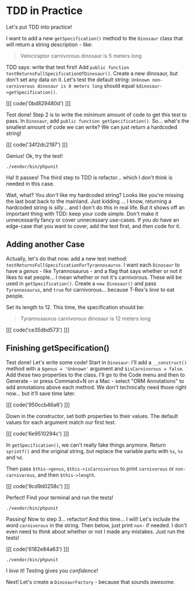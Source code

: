 # TDD in Practice

Let's put TDD into practice!

I want to add a new `getSpecification()` method to the `Dinosaur`
class that will return a string description - like:

> Velociraptor carnivorous dinosaur is 5 meters long

TDD says: write that test first! Add `public function testReturnsFullSpecificationOfDinosaur()`.
Create a new dinosaur, but don't set any data on it. Let's test the default string:
`Unknown non-carnivorous dinosaur is 0 meters long` should equal `$dinosaur->getSpecification()`.

[[[ code('0bd829480d') ]]]

Test done! Step 2 is to write the *minimum* amount of code to get this test to pass.
In `Dinosaur`, add `public function getSpecification()`. So... what's the smallest
amount of code we can write? We can just return a hardcoded string!

[[[ code('34f2dc2197') ]]]

Genius! Ok, try the test!

```terminal
./vendor/bin/phpunit
```

Ha! It passes! The third step to TDD is refactor... which I don't think is needed
in this case.

Wait, what? You *don't* like my hardcoded string? Looks like you're missing the last
boat back to the mainland. Just kidding ... I know, returning a hardcoded string
is *silly*... and I don't do this in real life. But it shows off an important thing
with TDD: keep your code simple. Don't make it unnecessarily fancy or cover unnecessary
use-cases. If you *do* have an edge-case that you want to cover, add the test first,
and *then* code for it.

## Adding another Case

Actually, let's do that now: add a new test method: `testReturnsFullSpecificationForTyrannosaurus`.
I want each `Dinosaur` to have a *genus* - like Tyrannosaurus - and a flag that
says whether or not it likes to eat people... I mean whether or not it's carnivorous.
These will be used in `getSpecification()`. Create a `new Dinosaur()` and pass
`Tyrannosaurus`, and `true` for carnivorous... because T-Rex's *love* to eat people.

Set its length to 12. This time, the specification should be:

> Tyrannosaurus carnivorous dinosaur is 12 meters long

[[[ code('ce35dbd573') ]]]

## Finishing getSpecification()

Test done! Let's write some code! Start in `Dinosaur`: I'll add a `__construct()`
method with a `$genus = 'Unknown'` argument  and `$isCarnivorous = false`. Add these
two properties to the class. I'll go to the Code menu and then to Generate - or press 
Command+N on a Mac - select "ORM Annotations" to add annotations above each method. 
We don't technically need those right now... but it'll save time later.

[[[ code('950ccb46a6') ]]]

Down in the constructor, set both properties to their values. The default values
for each argument match our first test.

[[[ code('6e9510294c') ]]]

In `getSpecification()`, we can't really fake things anymore. Return `sprintf()`
and the original string, but replace the variable parts with `%s`, `%s` and `%d`.

Then pass `$this->genus`, `$this->isCarnivorous` to print `carnivorous` or `non-carnivorous`,
and then `$this->length`.

[[[ code('9cd9d0258c') ]]]

Perfect! Find your terminal and run the tests!

```terminal-silent
./vendor/bin/phpunit
```

Passing! Now to step 3... refactor! And this time... I will! Let's include the word
`carnivorous` in the string. Then below, just print `non-` if needed. I don't even
need to *think* about whether or not I made any mistakes. Just run the tests!

[[[ code('6182e84a63') ]]]

```terminal-silent
./vendor/bin/phpunit
```

I *love* it! Testing gives you *confidence*!

Next! Let's create a `DinosaurFactory` - because that sounds *awesome*.

